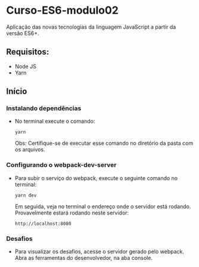 
# Curso-ES6-modulo02
Aplicação das novas tecnologias da linguagem JavaScript a partir da versão ES6+.


## Requisitos:

<ul>
  <li>Node JS</li>
  <li>Yarn</li>
</ul>

## Início

### Instalando dependências
<ul>
  <li>No terminal execute o comando:
  
```
yarn
```
Obs: Certifique-se de executar esse comando no diretório da pasta com os arquivos.</li></ul>

### Configurando o webpack-dev-server

<ul>
  <li>Para subir o serviço do webpack, execute o seguinte comando no terminal:
  
```
yarn dev
```
  Em seguida, veja no terminal o endereço onde o servidor está rodando. Provavelmente estará rodando neste servidor: </li>
  
```
http://localhost:8080
```
</ul>

### Desafios
<ul>
  <li>Para visualizar os desafios, acesse o servidor gerado pelo webpack. Abra as ferramentas do desenvolvedor, na aba console.</li>
</ul>


